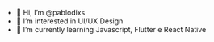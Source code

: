 - 👋 Hi, I’m @pablodixs
- 👀 I’m interested in UI/UX Design
- 🌱 I’m currently learning Javascript, Flutter e React Native
<!---
pablodixs/pablodixs is a ✨ special ✨ repository because its `README.md` (this file) appears on your GitHub profile.
You can click the Preview link to take a look at your changes.
--->
